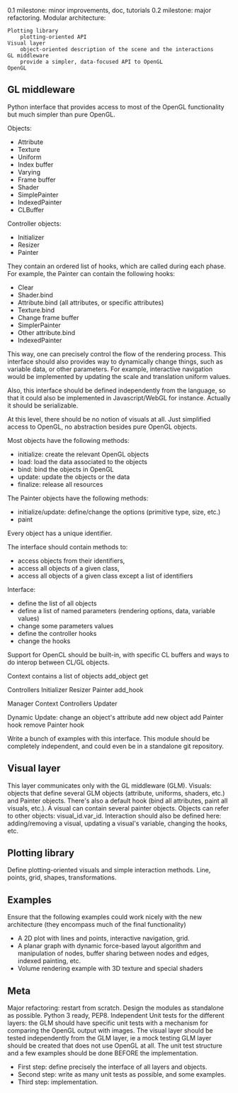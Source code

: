 0.1 milestone: minor improvements, doc, tutorials
0.2 milestone: major refactoring. Modular architecture:

    Plotting library
        plotting-oriented API
    Visual layer
        object-oriented description of the scene and the interactions
    GL middleware
        provide a simpler, data-focused API to OpenGL
    OpenGL
        

GL middleware
-------------

Python interface that provides access to most of the OpenGL functionality
but much simpler than pure OpenGL.

Objects:
  * Attribute
  * Texture
  * Uniform
  * Index buffer
  * Varying
  * Frame buffer
  * Shader
  * SimplePainter
  * IndexedPainter
  * CLBuffer

Controller objects:
  * Initializer
  * Resizer
  * Painter

They contain an ordered list of hooks, which are called during each phase.
For example, the Painter can contain the following hooks:

  * Clear
  * Shader.bind
  * Attribute.bind (all attributes, or specific attributes)
  * Texture.bind
  * Change frame buffer
  * SimplerPainter
  * Other attribute.bind
  * IndexedPainter

This way, one can precisely control the flow of the rendering process.
This interface should also provides way to dynamically change things, such as
variable data, or other parameters. For example, interactive navigation would
be implemented by updating the scale and translation uniform values.

Also, this interface should be defined independently from the language, so that
it could also be implemented in Javascript/WebGL for instance. Actually it
should be serializable.

At this level, there should be no notion of visuals at all. Just simplified
access to OpenGL, no abstraction besides pure OpenGL objects.

Most objects have the following methods:
  
  * initialize: create the relevant OpenGL objects
  * load: load the data associated to the objects
  * bind: bind the objects in OpenGL
  * update: update the objects or the data
  * finalize: release all resources
  
The Painter objects have the following methods:

  * initialize/update: define/change the options (primitive type, size, etc.)
  * paint

Every object has a unique identifier.
  
The interface should contain methods to:

  * access objects from their identifiers,
  * access all objects of a given class,
  * access all objects of a given class except a list of identifiers

Interface:

  * define the list of all objects
  * define a list of named parameters (rendering options, data, variable values)
  * change some parameters values
  * define the controller hooks
  * change the hooks
  
Support for OpenCL should be built-in, with specific CL buffers and ways to
do interop between CL/GL objects.

Context
    contains a list of objects
    add_object
    get

Controllers
    Initializer
    Resizer
    Painter
        add_hook

Manager
    Context
    Controllers
    Updater

Dynamic Update:
    change an object's attribute
    add new object
    add Painter hook
    remove Painter hook
    
Write a bunch of examples with this interface.
This module should be completely independent, and could even be in a 
standalone git repository.


Visual layer
------------

This layer communicates only with the GL middleware (GLM).
Visuals: objects that define several GLM objects (attribute, uniforms, shaders,
etc.) and Painter objects. There's also a default hook (bind all attributes,
paint all visuals, etc.). A visual can contain several painter objects.
Objects can refer to other objects: visual_id.var_id.
Interaction should also be defined here: adding/removing a visual, updating a
visual's variable, changing the hooks, etc.


Plotting library
----------------

Define plotting-oriented visuals and simple interaction methods.
Line, points, grid, shapes, transformations.



Examples
--------

Ensure that the following examples could work nicely with the new architecture
(they encompass much of the final functionality)

  * A 2D plot with lines and points, interactive navigation, grid.
  * A planar graph with dynamic force-based layout algorithm and manipulation
    of nodes, buffer sharing between nodes and edges, indexed painting, etc.
  * Volume rendering example with 3D texture and special shaders


Meta
----

Major refactoring: restart from scratch.
Design the modules as standalone as possible.
Python 3 ready, PEP8.
Independent Unit tests for the different layers: the GLM should have specific
unit tests with a mechanism for comparing the OpenGL output with images.
The visual layer should be tested independently from the GLM layer, ie a mock
testing GLM layer should be created that does not use OpenGL at all.
The unit test structure and a few examples should be done BEFORE the 
implementation.

  * First step: define precisely the interface of all layers and
    objects.
  * Second step: write as many unit tests as possible, and some examples.
  * Third step: implementation.
  



  


